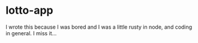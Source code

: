 # lotto-app
 
I wrote this because I was bored and I was a little rusty in node, and coding in general.  I miss it...
